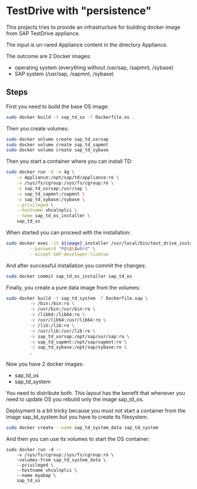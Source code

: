 # TestDrive with "persistence"

This projects tries to provide an infrastructure for building docker image from
SAP TestDrive appliance.

The input is un-rared Appliance content in the directory Appliance.

The outcome are 2 Docker images:
- operating system (everything without /usr/sap, /sapmnt, /sybase)
- SAP system (/usr/sap, /sapmnt, /sybase)

## Steps

First you need to build the base OS image:

```bash
sudo docker build -t sap_td_os -f Dockerfile.os .
```

Then you create volumes:

```bash
sudo docker volume create sap_td_usrsap
sudo docker volume create sap_td_sapmnt
sudo docker volume create sap_td_sybase
```

Then you start a container where you can install TD:

```bash
sudo docker run -d -m 4g \
    -v Appliance:/opt/sap/td/appliance:ro \
    -v /sys/fs/cgroup:/sys/fs/cgroup:ro \
    -v sap_td_usrsap:/usr/sap \
    -v sap_td_sapmnt:/sapmnt \
    -v sap_td_sybase:/sybase \
    --privileged \
    --hostname vhcalnplci \
    --name sap_td_os_installer \
    sap_td_os
```

When started you can proceed with the installation:

```bash
sudo docker exec -it ${image}_installer /usr/local/bin/test_drive_install \
         --password "P@\$\$w0rd" \
         --accept-SAP-developer-license
```

And after successful installation you commit the changes:

```bash
sudo docker commit sap_td_os_installer sap_td_os
```

Finally, you create a pure data image from the volumes:

```bash
sudo docker build -t sap_td_system -f Dockerfile.sap \
         -v /bin:/bin:ro \
         -v /usr/bin:/usr/bin:ro \
         -v /lib64:/lib64:ro \
         -v /usr/lib64:/usr/lib64:ro \
         -v /lib:/lib:ro \
         -v /usr/lib:/usr/lib:ro \
         -v sap_td_usrsap:/opt/sap/usr/sap:ro \
         -v sap_td_sapmnt:/opt/sap/sapmnt:ro \
         -v sap_td_sybase:/opt/sap/sybase:ro \
         .
```

Now you have 2 docker images:
- sap_td_os
- sap_td_system

You need to distribute both. This layout has the benefit that whenever you need
to update OS you rebuild only the image sap_td_os.

Deployment is a bit tricky because you must not start a container from the
image sap_td_system but you have to create its filesystem.

```bash
sudo docker create --name sap_td_system_data sap_td_system
```

And then you can use its volumes to start the OS container:

```
sudo docker run -d --
    -v /sys/fs/cgroup:/sys/fs/cgroup:ro \
    -volumes-from sap_td_system_data \
    --privileged \
    --hostname vhcalnplci \
    --name myabap \
    sap_td_os
```
